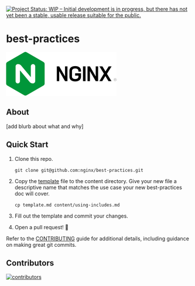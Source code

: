 [![Project Status: WIP – Initial development is in progress, but there has not yet been a stable, usable release suitable for the public.](https://www.repostatus.org/badges/latest/wip.svg)](https://www.repostatus.org/#wip)

# best-practices

![NGINX Hex Logo](NGINX-horiz-black-type.svg)

## About

[add blurb about what and why]

## Quick Start

1. Clone this repo.

    ```shell
    git clone git@github.com:nginx/best-practices.git
    ```

2. Copy the [template](template.md) file to the content directory.
   Give your new file a descriptive name that matches the use case your new best-practices doc will cover.

    ```shell
    cp template.md content/using-includes.md
    ```

3. Fill out the template and commit your changes.

4. Open a pull request! :tada:

Refer to the [CONTRIBUTING](CONTRIBUTING.md) guide for additional details, including guidance on making great git commits.

## Contributors

<a href="https://github.com/nginx/best-practices/graphs/contributors">
  <img alt="contributors" src="https://contrib.rocks/image?repo=nginx/best-practices"/>
</a>